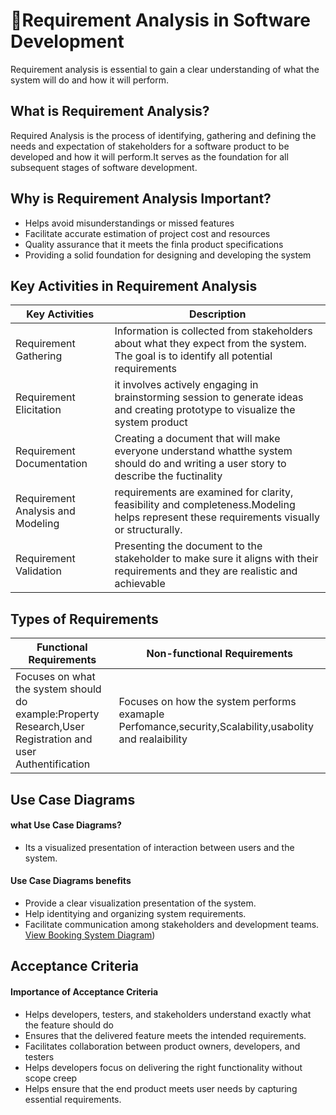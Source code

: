 # 🎯Requirement Analysis in Software Development
Requirement analysis is essential to gain a clear understanding of what the system will do and how it will perform.
    
## What is Requirement Analysis?
   
Required Analysis is the process of identifying, gathering and defining the needs and expectation of stakeholders for a software product to be developed and how it will 
perform.It serves as the foundation for all subsequent stages of software development.

## Why is Requirement Analysis Important?
  
-  Helps avoid misunderstandings or missed features
-  Facilitate accurate estimation of project cost and resources
-  Quality assurance that it meets the finla product specifications
-  Providing a solid foundation for designing and developing the system

## Key Activities in Requirement Analysis
| Key Activities| Description|
|---------------|-----------------------|
|Requirement Gathering|Information is collected from stakeholders about what they expect from the system. The goal is to identify all potential requirements|
|Requirement Elicitation|it involves actively engaging in brainstorming session to generate ideas and creating prototype to visualize the system product |
|Requirement Documentation| Creating a document that will make everyone understand whatthe system should do and writing a user story to describe the fuctinality|  
|Requirement Analysis and Modeling|requirements are examined for clarity, feasibility and completeness.Modeling helps represent these requirements visually or structurally.| 
|Requirement Validation|Presenting the document to the stakeholder to make sure it aligns with their requirements and they are realistic and achievable| 

## Types of Requirements
|Functional Requirements|Non-functional Requirements|
|-------------------------|---------------------------------|
|Focuses on what the system should do example:Property Research,User Registration and user Authentification|Focuses on how the system performs examaple Perfomance,security,Scalability,usabolity and realaibility|

## Use Case Diagrams
#### what Use Case Diagrams?         
- Its a visualized presentation of interaction between users and the system.
 #### Use Case Diagrams benefits
- Provide a clear visualization presentation of the system.
- Help identitying and organizing system requirements.
- Facilitate communication among stakeholders and development teams.
  [View Booking System Diagram](https://github.com/umma101/requirement-analysis/blob/b31afca85ba26e3df72a29def8a9c347d7e37273/alx-booking-uc.png))
    
## Acceptance Criteria
 #### Importance of Acceptance Criteria
- Helps developers, testers, and stakeholders understand exactly what the feature should do
- Ensures that the delivered feature meets the intended requirements.
- Facilitates collaboration between product owners, developers, and testers
- Helps developers focus on delivering the right functionality without scope creep
- Helps ensure that the end product meets user needs by capturing essential requirements.


 

  
    
